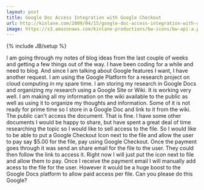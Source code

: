 ```yaml
---
layout: post
title: Google Doc Access Integration with Google Checkout
url: http://kinlane.com/2009/04/15/google-doc-access-integration-with-google-checkout/
image: https://s3.amazonaws.com/kinlane-productions/bw-icons/bw-api-a.png
---
```

{% include JB/setup %}
I am going through my notes of blog ideas from the last couple of weeks and getting a few things out of the way. I have been coding for a while and need to blog.
And since I am talking about Google features I want, I have another request.
I am using the Google Platform for a research project on cloud computing in my spare time. I am storing my research in Google Docs and organizing my research using a Google Site or Wiki. It is working very well.
I am making all my information on the wiki available to the public as well as using it to organize my thoughts and information. Some of it is not ready for prime time so I store in a Google Doc and link to it from the wiki. The public can't access the document. That is fine.
I have some other documents I would be happy to share, but have spent a great deal of time researching the topic so I would like to sell access to the file. So I would like to be able to put a Google Checkout Icon next to the file and allow the user to pay say $5.00 for the file, pay using Google Checkout. Once the payment goes through it was send an share email for the file to the user. They could then follow the link to access it.
Right now I will just put the icon next to file and allow them to pay. Once I receive the payment email I will manually add acess to the file for the user.
However it would be a huge boost to the Google Docs platform to allow paid access per file. Can you please do this Google?

